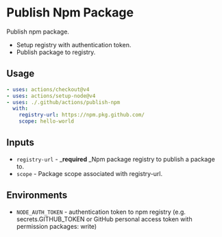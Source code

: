 # Publish Npm Package

Publish npm package.
- Setup registry with authentication token.
- Publish package to registry.

## Usage

```yml
- uses: actions/checkout@v4
- uses: actions/setup-node@v4
- uses: ./.github/actions/publish-npm
  with:
    registry-url: https://npm.pkg.github.com/
    scope: hello-world
```

## Inputs

- `registry-url` - _**required** _Npm package registry to publish a package to.
- `scope` - Package scope associated with registry-url.

## Environments

- `NODE_AUTH_TOKEN` - authentication token to npm registry (e.g. secrets.GITHUB_TOKEN or GitHub personal access token with permission packages: write)

